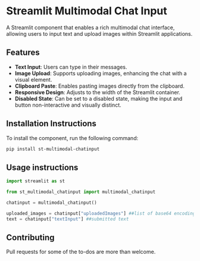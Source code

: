 
# Streamlit Multimodal Chat Input

A Streamlit component that enables a rich multimodal chat interface, allowing users to input text and upload images within Streamlit applications.

## Features

- **Text Input**: Users can type in their messages.
- **Image Upload**: Supports uploading images, enhancing the chat with a visual element.
- **Clipboard Paste**: Enables pasting images directly from the clipboard.
- **Responsive Design**: Adjusts to the width of the Streamlit container.
- **Disabled State**: Can be set to a disabled state, making the input and button non-interactive and visually distinct.

## Installation Instructions

To install the component, run the following command:

```sh
pip install st-multimodal-chatinput
```

## Usage instructions

```python
import streamlit as st

from st_multimodal_chatinput import multimodal_chatinput

chatinput = multimodal_chatinput()

uploaded_images = chatinput["uploadedImages"] ##list of base64 encodings of uploaded images
text = chatinput["textInput"] ##submitted text
```

## Contributing

Pull requests for some of the to-dos are more than welcome. 
